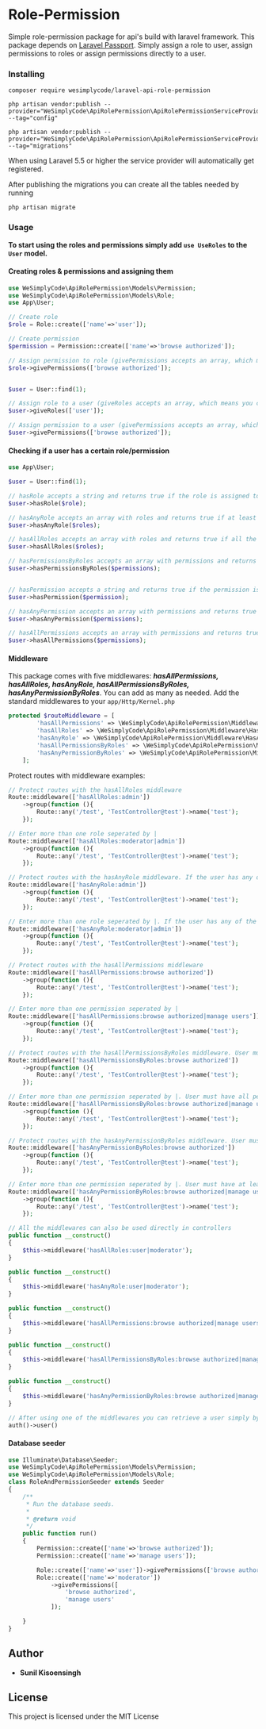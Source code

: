 # Role-Permission

Simple role-permission package for api's build with laravel framework.
This package depends on <a href="https://laravel.com/docs/5.8/passport">Laravel Passport</a>.
Simply assign a role to user, assign permissions to roles or assign permissions directly to a user.

### Installing

```
composer require wesimplycode/laravel-api-role-permission
```

```
php artisan vendor:publish --provider="WeSimplyCode\ApiRolePermission\ApiRolePermissionServiceProvider" --tag="config"
```

```
php artisan vendor:publish --provider="WeSimplyCode\ApiRolePermission\ApiRolePermissionServiceProvider" --tag="migrations"
```

When using Laravel 5.5 or higher the service provider will automatically get registered.

After publishing the migrations you can create all the tables needed by running

```
php artisan migrate
```

### Usage

**To start using the roles and permissions simply add `use UseRoles` to the `User` model.**

#### Creating roles & permissions and assigning them

```php
use WeSimplyCode\ApiRolePermission\Models\Permission;
use WeSimplyCode\ApiRolePermission\Models\Role;
use App\User;

// Create role
$role = Role::create(['name'=>'user']);

// Create permission
$permission = Permission::create(['name'=>'browse authorized']);

// Assign permission to role (givePermissions accepts an array, which means you can assign multiple permissions at once)
$role->givePermissions(['browse authorized']);


$user = User::find(1);

// Assign role to a user (giveRoles accepts an array, which means you can assign multiple roles at once)
$user->giveRoles(['user']);

// Assign permission to a user (givePermissions accepts an array, which means you can assign multiple roles at once)
$user->givePermissions(['browse authorized']);
```

#### Checking if a user has a certain role/permission

```php
use App\User;

$user = User::find(1);

// hasRole accepts a string and returns true if the role is assigned to the user
$user->hasRole($role);

// hasAnyRole accepts an array with roles and returns true if at least one of the roles in the array is assigned to the user
$user->hasAnyRole($roles);

// hasAllRoles accepts an array with roles and returns true if all the roles in the array are assigned to the user
$user->hasAllRoles($roles);

// hasPermissionsByRoles accepts an array with permissions and returns true if the permissions are attached to roles assigned to the user
$user->hasPermissionsByRoles($permissions);


// hasPermission accepts a string and returns true if the permission is assigned to the user
$user->hasPermission($permission);

// hasAnyPermission accepts an array with permissions and returns true if at least one of the permissions in the array is assigned to the user
$user->hasAnyPermission($permissions);

// hasAllPermissions accepts an array with permissions and returns true if all the permissions in the array are assigned to the user
$user->hasAllPermissions($permissions);
```

#### Middleware

This package comes with five middlewares: **_hasAllPermissions, hasAllRoles, hasAnyRole, hasAllPermissionsByRoles, hasAnyPermissionByRoles_**. You can add as many as needed.
Add the standard middlewares to your `app/Http/Kernel.php`

```php
protected $routeMiddleware = [
        'hasAllPermissions' => \WeSimplyCode\ApiRolePermission\Middleware\HasAllPermissions::class,
        'hasAllRoles' => \WeSimplyCode\ApiRolePermission\Middleware\HasAllRoles::class,
        'hasAnyRole' => \WeSimplyCode\ApiRolePermission\Middleware\HasAnyRole::class,
        'hasAllPermissionsByRoles' => \WeSimplyCode\ApiRolePermission\Middleware\HasAllPermissionsByRoles::class,
        'hasAnyPermissionByRoles' => \WeSimplyCode\ApiRolePermission\Middleware\HasAnyPermissionByRoles::class,
    ];
```

Protect routes with middleware examples:

```php
// Protect routes with the hasAllRoles middleware
Route::middleware(['hasAllRoles:admin'])
	->group(function (){
		Route::any('/test', 'TestController@test')->name('test');
	});

// Enter more than one role seperated by |
Route::middleware(['hasAllRoles:moderator|admin'])
	->group(function (){
		Route::any('/test', 'TestController@test')->name('test');
    });

// Protect routes with the hasAnyRole middleware. If the user has any of the roles access will be granted
Route::middleware(['hasAnyRole:admin'])
	->group(function (){
		Route::any('/test', 'TestController@test')->name('test');
	});

// Enter more than one role seperated by |. If the user has any of the roles access will be granted
Route::middleware(['hasAnyRole:moderator|admin'])
	->group(function (){
		Route::any('/test', 'TestController@test')->name('test');
	});

// Protect routes with the hasAllPermissions middleware
Route::middleware(['hasAllPermissions:browse authorized'])
	->group(function (){
		Route::any('/test', 'TestController@test')->name('test');
	});

// Enter more than one permission seperated by |
Route::middleware(['hasAllPermissions:browse authorized|manage users'])
	->group(function (){
		Route::any('/test', 'TestController@test')->name('test');
	});

// Protect routes with the hasAllPermissionsByRoles middleware. User must have all permissions through their roles to gain access
Route::middleware(['hasAllPermissionsByRoles:browse authorized'])
	->group(function (){
		Route::any('/test', 'TestController@test')->name('test');
	});

// Enter more than one permission seperated by |. User must have all permissions through their roles to gain access
Route::middleware(['hasAllPermissionsByRoles:browse authorized|manage users'])
	->group(function (){
		Route::any('/test', 'TestController@test')->name('test');
    });

// Protect routes with the hasAnyPermissionByRoles middleware. User must have at least one of the permissions through their roles to gain access
Route::middleware(['hasAnyPermissionByRoles:browse authorized'])
	->group(function (){
		Route::any('/test', 'TestController@test')->name('test');
	});

// Enter more than one permission seperated by |. User must have at least one of the permissions through their roles to gain access
Route::middleware(['hasAnyPermissionByRoles:browse authorized|manage users'])
	->group(function (){
		Route::any('/test', 'TestController@test')->name('test');
	});
```

```php
// All the middlewares can also be used directly in controllers
public function __construct()
{
    $this->middleware('hasAllRoles:user|moderator');
}

public function __construct()
{
    $this->middleware('hasAnyRole:user|moderator');
}

public function __construct()
{
    $this->middleware('hasAllPermissions:browse authorized|manage users');
}

public function __construct()
{
    $this->middleware('hasAllPermissionsByRoles:browse authorized|manage users');
}

public function __construct()
{
    $this->middleware('hasAnyPermissionByRoles:browse authorized|manage users');
}
```

```php
// After using one of the middlewares you can retrieve a user simply by using the auth() helper
auth()->user()
```

#### Database seeder

```php
use Illuminate\Database\Seeder;
use WeSimplyCode\ApiRolePermission\Models\Permission;
use WeSimplyCode\ApiRolePermission\Models\Role;
class RoleAndPermissionSeeder extends Seeder
{
    /**
     * Run the database seeds.
     *
     * @return void
     */
    public function run()
    {
        Permission::create(['name'=>'browse authorized']);
        Permission::create(['name'=>'manage users']);

        Role::create(['name'=>'user'])->givePermissions(['browse authorized']);
        Role::create(['name'=>'moderator'])
            ->givePermissions([
                'browse authorized',
                'manage users'
            ]);

    }
}
```

## Author

- **Sunil Kisoensingh**

## License

This project is licensed under the MIT License
